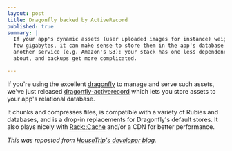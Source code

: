 ```yaml
---
layout: post
title: Dragonfly backed by ActiveRecord
published: true
summary: |
  If your app's dynamic assets (user uploaded images for instance) weigh up to a
  few gigabytes, it can make sense to store them in the app's database instead of
  another service (e.g. Amazon's S3): your stack has one less dependency to care
  about, and backups get more complicated.

---
```


If you're using the excellent
[dragonfly](https://github.com/markevans/dragonfly) to manage and serve such
assets, we've just released
[dragonfly-activerecord](https://github.com/mezis/dragonfly-activerecord) which
lets you store assets to your app's relational database.

It chunks and compresses files, is compatible with a variety of Rubies and
databases, and is a drop-in replacements for Dragonfly's default stores.  It
also plays nicely with [Rack::Cache](http://rtomayko.github.io/rack-cache/)
and/or a CDN for better performance.

*This was reposted from [HouseTrip's developer blog](http://dev.housetrip.com).*
